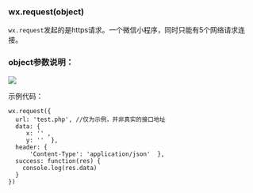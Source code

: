 ### wx.request(object)

`wx.request`发起的是https请求。一个微信小程序，同时只能有5个网络请求连接。

### object参数说明：

![](http://images2015.cnblogs.com/blog/602490/201611/602490-20161116155534982-484361925.png)

示例代码：



```
wx.request({
  url: 'test.php', //仅为示例，并非真实的接口地址
  data: {
     x: '' ,
     y: ''  },
  header: {
      'Content-Type': 'application/json'  },
  success: function(res) {
    console.log(res.data)
  }
})
```

